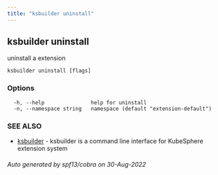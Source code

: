 ```yaml
---
title: "ksbuilder uninstall"
---
```


## ksbuilder uninstall

uninstall a extension

```
ksbuilder uninstall [flags]
```

### Options

```
  -h, --help               help for uninstall
  -n, --namespace string   namespace (default "extension-default")
```

### SEE ALSO

* [ksbuilder](zh/references/ksbuilder/ksbuilder)	 - ksbuilder is a command line interface for KubeSphere extension system

###### Auto generated by spf13/cobra on 30-Aug-2022
